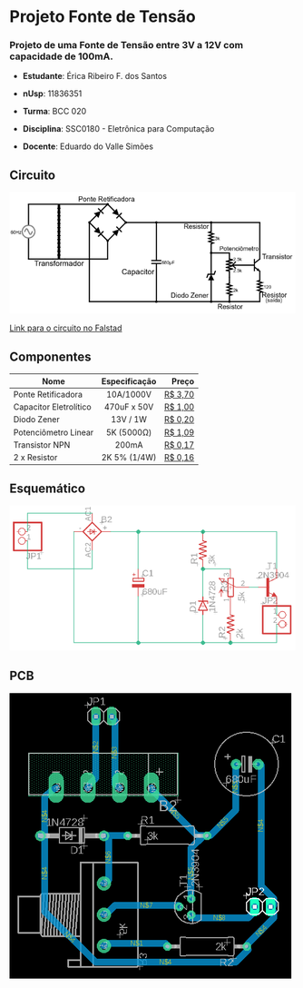 # Projeto Fonte de Tensão
### Projeto de uma Fonte de Tensão entre 3V a 12V com capacidade de 100mA.

* __Estudante__: Érica Ribeiro F. dos Santos 

* __nUsp__: 11836351

* __Turma__: BCC 020

* __Disciplina__: SSC0180 - Eletrônica para Computação

* __Docente__: Eduardo do Valle Simões

## Circuito
![Alt text](https://github.com/ericarfs/Projeto-Fonte-de-Tensao/blob/master/FalstadCircuito.png?raw=true "Diagrama da Fonte com os valores dos componentes")

[Link para o circuito no Falstad](http://tinyurl.com/y6wst9ny)
## Componentes

|       Nome       |     Especificação   | Preço |
|------------------|:-------------------:|------:|
|Ponte Retificadora|     10A/1000V  | [R$ 3,70](https://www.baudaeletronica.com.br/ponte-retificadora-kbu1010.html)|
| Capacitor Eletrolítico       |   470uF x 50V       | [R$ 1,00](https://www.eletro-parts.com/produto_detalhes/p/T0RJeU53PT0=/Eletrolitico/125-+Eletrolitico+470uF+x+50V) |
| Diodo Zener      |    13V / 1W         | [R$ 0,20](https://www.baudaeletronica.com.br/diodo-zener-1n4743-13v-1w.html)|
| Potenciômetro Linear   |          5K (5000Ω)           | [R$ 1,09](https://www.baudaeletronica.com.br/potenciometro-linear-de-5k-5000.html) |
| Transistor NPN      |         200mA            | [R$ 0,17](https://www.baudaeletronica.com.br/transistor-npn-2n3904.html) 
| 2 x Resistor         |         2K 5% (1/4W)            | [R$ 0,16](https://www.baudaeletronica.com.br/resistor-2k-5-1-4w.html)|

## Esquemático
![Alt text](https://github.com/ericarfs/Projeto-Fonte-de-Tensao/blob/master/EsquematicoFonte.png?raw=true "Projeto Esquemático da Fonte")

## PCB
![Alt text](https://github.com/ericarfs/Projeto-Fonte-de-Tensao/blob/master/PCBFonte.png?raw=true "PCB da Fonte")

